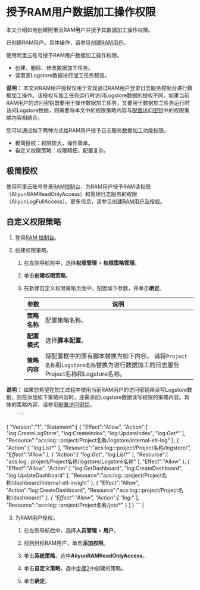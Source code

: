# 授予RAM用户数据加工操作权限

本文介绍如何创建阿里云RAM用户并授予其数据加工操作权限。

已创建RAM用户。具体操作，请参见[创建RAM用户](/intl.zh-CN/开发指南/访问控制RAM/创建RAM用户及授权.mdsection_wz1_e6j_bdy)。

使用阿里云账号授予RAM用户数据加工操作权限。

-   创建、删除、修改数据加工任务。
-   读取源Logstore数据进行加工任务预览。

**说明：** 本文对RAM用户授权仅用于实现通过RAM用户登录日志服务控制台进行数据加工操作。该授权与加工任务运行时访问Logstore数据的授权不同。如果当前RAM用户的访问密钥既要用于操作数据加工任务，又要用于数据加工任务运行时访问Logstore数据，则需要将本文中的权限策略内容与[配置访问密钥](/intl.zh-CN/数据加工/配置访问授权/配置访问密钥.md)中的权限策略内容相结合。

您可以通过如下两种方式给RAM用户授予日志服务数据加工功能权限。

-   极简授权：权限较大，操作简单。
-   自定义权限策略：权限精细，配置复杂。

## 极简授权

使用阿里云账号登录[RAM控制台](https://ram.console.aliyun.com/)，为RAM用户授予RAM读权限（AliyunRAMReadOnlyAccess）和管理日志服务的权限（AliyunLogFullAccess）。更多信息，请参见[创建RAM用户及授权](/intl.zh-CN/开发指南/访问控制RAM/创建RAM用户及授权.md)。

## 自定义权限策略

1.  登录[RAM 控制台](https://ram.console.aliyun.com/)。

2.  创建权限策略。

    1.  在左侧导航栏中，选择**权限管理** \> **权限策略管理**。

    2.  单击**创建权限策略**。

    3.  在新建自定义权限策略页面中，配置如下参数，并单击**确定**。

        |参数|说明|
        |--|--|
        |**策略名称**|配置策略名称。|
        |**配置模式**|选择**脚本配置**。|
        |**策略内容**|将配置框中的原有脚本替换为如下内容。 请将`Project名称`和`Logstore名称`替换为进行数据加工的日志服务Project名称和Logstore名称。

**说明：** 如果您希望在加工过程中使用当前RAM用户的访问密钥来读写Logstore数据，则在添加如下策略内容时，还需添加Logstore数据读写权限的策略内容。具体的策略内容，请参见[配置访问密钥](/intl.zh-CN/数据加工/配置访问授权/配置访问密钥.md)。

        ```
{
    "Version":"1",
    "Statement":[
        {
            "Effect":"Allow",
            "Action":[
                "log:CreateLogStore",
                "log:CreateIndex",
                "log:UpdateIndex",
                "log:Get*"
            ],
            "Resource":"acs:log:*:*:project/Project名称/logstore/internal-etl-log"
        },
        {
            "Action":[
                "log:List*"
            ],
            "Resource":"acs:log:*:*:project/Project名称/logstore/*",
            "Effect":"Allow"
        },
        {
            "Action":[
                "log:Get*",
                "log:List*"
            ],
            "Resource":[
                "acs:log:*:*:project/Project名称/logstore/Logstore名称"
            ],
            "Effect":"Allow"
        },
        {
            "Effect":"Allow",
            "Action":[
                "log:GetDashboard",
                "log:CreateDashboard",
                "log:UpdateDashboard"
            ],
            "Resource":"acs:log:*:*:project/Project名称/dashboard/internal-etl-insight"
        },
        {
            "Effect":"Allow",
            "Action":"log:CreateDashboard",
            "Resource":"acs:log:*:*:project/Project名称/dashboard/*"
        },
        {
            "Effect":"Allow",
            "Action":[
                "log:*"
            ],
            "Resource":"acs:log:*:*:project/Project名称/job/*"
        }
    ]
}
        ``` |

3.  为RAM用户授权。

    1.  在左侧导航栏中，选择**人员管理** \> **用户**。

    2.  找到目标RAM用户，单击**添加权限**。

    3.  单击**系统策略**，选中**AliyunRAMReadOnlyAccess**。

    4.  单击**自定义策略**，选中[步骤2](#step_ztk_st8_z2e)中创建的策略。

    5.  单击**确定**。


